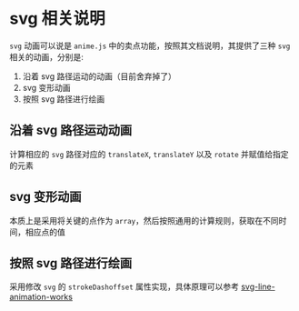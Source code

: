 # svg 相关说明
`svg` 动画可以说是 `anime.js` 中的卖点功能，按照其文档说明，其提供了三种 `svg` 相关的动画，分别是:  
1. 沿着 svg 路径运动的动画（目前舍弃掉了）  
1. svg 变形动画  
1. 按照 svg 路径进行绘画

## 沿着 svg 路径运动动画
计算相应的 `svg` 路径对应的 `translateX`, `translateY` 以及 `rotate` 并赋值给指定的元素

## svg 变形动画
本质上是采用将关键的点作为 `array`，然后按照通用的计算规则，获取在不同时间，相应点的值

## 按照 svg 路径进行绘画
采用修改 `svg` 的 `strokeDashoffset` 属性实现，具体原理可以参考 [svg-line-animation-works](https://css-tricks.com/svg-line-animation-works/)

